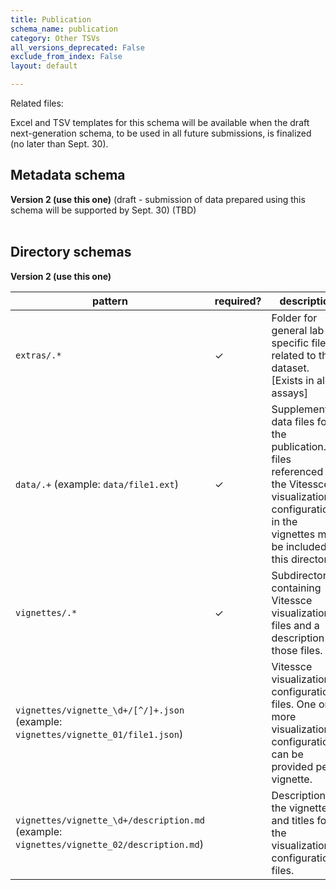 ```yaml
---
title: Publication
schema_name: publication
category: Other TSVs
all_versions_deprecated: False
exclude_from_index: False
layout: default

---
```


Related files:

Excel and TSV templates for this schema will be available when the draft next-generation schema, to be used in all future submissions, is finalized (no later than Sept. 30).



## Metadata schema


<summary><b>Version 2 (use this one)</b> (draft - submission of data prepared using this schema will be supported by Sept. 30) (TBD)</summary>



<br>

## Directory schemas
<summary><b>Version 2 (use this one)</b></summary>

| pattern | required? | description |
| --- | --- | --- |
| <code>extras\/.*</code> | ✓ | Folder for general lab-specific files related to the dataset. [Exists in all assays] |
| <code>data\/.+</code> (example: <code>data/file1.ext</code>) | ✓ | Supplementary data files for the publication. All files referenced by the Vitessce visualization configurations in the vignettes must be included in this directory. |
| <code>vignettes\/.*</code> | ✓ | Subdirectory containing Vitessce visualization files and a description of those files. |
| <code>vignettes\/vignette_\d+\/[^\/]+\.json</code> (example: <code>vignettes/vignette_01/file1.json</code>) |  | Vitessce visualization configuration files. One or more visualization configurations can be provided per vignette. |
| <code>vignettes\/vignette_\d+\/description\.md</code> (example: <code>vignettes/vignette_02/description.md</code>) |  | Description of the vignette and titles for the visualization configuration files. |

